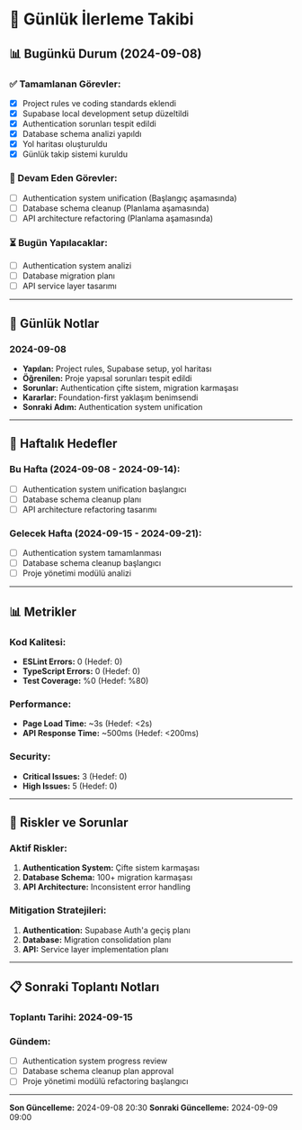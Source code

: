 # 📅 Günlük İlerleme Takibi

## 📊 Bugünkü Durum (2024-09-08)

### **✅ Tamamlanan Görevler:**

- [x] Project rules ve coding standards eklendi
- [x] Supabase local development setup düzeltildi
- [x] Authentication sorunları tespit edildi
- [x] Database schema analizi yapıldı
- [x] Yol haritası oluşturuldu
- [x] Günlük takip sistemi kuruldu

### **🔄 Devam Eden Görevler:**

- [ ] Authentication system unification (Başlangıç aşamasında)
- [ ] Database schema cleanup (Planlama aşamasında)
- [ ] API architecture refactoring (Planlama aşamasında)

### **⏳ Bugün Yapılacaklar:**

- [ ] Authentication system analizi
- [ ] Database migration planı
- [ ] API service layer tasarımı

---

## 📝 Günlük Notlar

### **2024-09-08**

- **Yapılan:** Project rules, Supabase setup, yol haritası
- **Öğrenilen:** Proje yapısal sorunları tespit edildi
- **Sorunlar:** Authentication çifte sistem, migration karmaşası
- **Kararlar:** Foundation-first yaklaşım benimsendi
- **Sonraki Adım:** Authentication system unification

---

## 🎯 Haftalık Hedefler

### **Bu Hafta (2024-09-08 - 2024-09-14):**

- [ ] Authentication system unification başlangıcı
- [ ] Database schema cleanup planı
- [ ] API architecture refactoring tasarımı

### **Gelecek Hafta (2024-09-15 - 2024-09-21):**

- [ ] Authentication system tamamlanması
- [ ] Database schema cleanup başlangıcı
- [ ] Proje yönetimi modülü analizi

---

## 📊 Metrikler

### **Kod Kalitesi:**

- **ESLint Errors:** 0 (Hedef: 0)
- **TypeScript Errors:** 0 (Hedef: 0)
- **Test Coverage:** %0 (Hedef: %80)

### **Performance:**

- **Page Load Time:** ~3s (Hedef: <2s)
- **API Response Time:** ~500ms (Hedef: <200ms)

### **Security:**

- **Critical Issues:** 3 (Hedef: 0)
- **High Issues:** 5 (Hedef: 0)

---

## 🚨 Riskler ve Sorunlar

### **Aktif Riskler:**

1. **Authentication System:** Çifte sistem karmaşası
2. **Database Schema:** 100+ migration karmaşası
3. **API Architecture:** Inconsistent error handling

### **Mitigation Stratejileri:**

1. **Authentication:** Supabase Auth'a geçiş planı
2. **Database:** Migration consolidation planı
3. **API:** Service layer implementation planı

---

## 📋 Sonraki Toplantı Notları

### **Toplantı Tarihi:** 2024-09-15

### **Gündem:**

- [ ] Authentication system progress review
- [ ] Database schema cleanup plan approval
- [ ] Proje yönetimi modülü refactoring başlangıcı

---

**Son Güncelleme:** 2024-09-08 20:30
**Sonraki Güncelleme:** 2024-09-09 09:00
